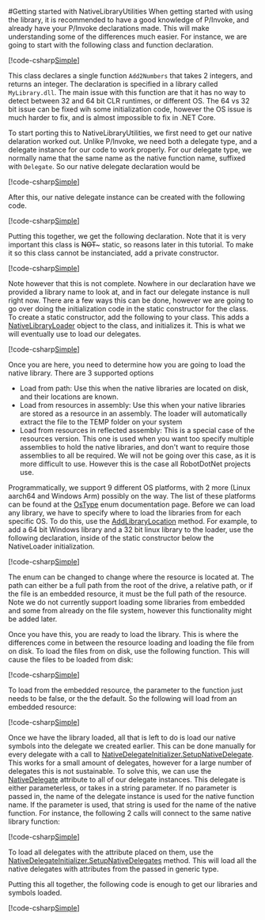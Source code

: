 #Getting started with NativeLibraryUtilities
When getting started with using the library, it is recommended to have a good knowledge of P/Invoke, and already have your P/Invoke declarations made.
This will make understanding some of the differences much easier. For instance, we are going to start with the following class and function declaration.

[!code-csharp[Simple](delegate.cs#L1-L5)]

This class declares a single function `Add2Numbers` that takes 2 integers, and returns an integer. The declaration is specified in a library called 
`MyLibrary.dll`. The main issue with this function are that it has no way to detect between 32 and 64 bit CLR runtimes, or different OS.
The 64 vs 32 bit issue can be fixed wih some initialization code, however the OS issue is much harder to fix, and is almost impossible to fix
in .NET Core.

To start porting this to NativeLibraryUtilities, we first need to get our native delaration worked out. Unlike P/Invoke, we need both
a delegate type, and a delegate instance for our code to work properly. For our delegate type, we normally name that the same name
as the native function name, suffixed with `Delegate`. So our native delegate declaration would be 

[!code-csharp[Simple](delegate.cs#L7-L7)]

After this, our native delegate instance can be created with the following code.

[!code-csharp[Simple](delegate.cs#L9-L9)]

Putting this together, we get the following declaration. Note that it is very important this class is ~~NOT~~~ static, so reasons later in this tutorial.
To make it so this class cannot be instanciated, add a private constructor.

[!code-csharp[Simple](delegate.cs#L11-L15)]

Note however that this is not complete. Nowhere in our declaration have we provided a library name to look at, and in fact our delegate instance is null right now.
There are a few ways this can be done, however we are going to go over doing the initialization code in the static constructor for the class. To create a static
constructor, add the following to your class. This adds a [NativeLibraryLoader](xref:NativeLibraryUtilities.NativeLibraryLoader) object to the class, and initializes
it. This is what we will eventually use to load our delegates.

[!code-csharp[Simple](delegate.cs#L17-L21)]

Once you are here, you need to determine how you are going to load the native library. There are 3 supported options
* Load from path: Use this when the native libraries are located on disk, and their locations are known.
* Load from resources in assembly: Use this when your native libraries are stored as a resource in an assembly. The loader will automatically
extract the file to the TEMP folder on your system
* Load from resources in reflected assembly: This is a special case of the resources version. This one is used when you want too specify multiple assemblies to hold
the native libraries, and don't want to require those assemblies to all be required. We will not be going over this case, as it is more difficult to use. However this is the case
all RobotDotNet projects use. 

Programmatically, we support 9 different OS platforms, with 2 more (Linux aarch64 and Windows Arm) possibly on the way. The list of these platforms can be found at the
[OsType](xref:NativeLibraryUtilities.OsType) enum documentation page. Before we can load any library, we have to specify where to load the libraries from for each specific OS.
To do this, use the [AddLibraryLocation](xref:NativeLibraryUtilities.NativeLibraryLoader.AddLibraryLocation) method. For example, to add a 64 bit Windows library and a
32 bit linux library to the loader, use the following declaration, inside of the static constructor below the NativeLoader initialization.

[!code-csharp[Simple](delegate.cs#L23-L24)]

The enum can be changed to change where the resource is located at. The path can either be a full path from the root of the drive, a relative path, or if the file is an embedded
resource, it must be the full path of the resource. Note we do not currently support loading some libraries from embedded and some from already on the file system, however
this functionality might be added later.

Once you have this, you are ready to load the library. This is where the differences come in between the resource loading and loading the file from on disk.
To load the files from on disk, use the following function. This will cause the files to be loaded from disk:

[!code-csharp[Simple](delegate.cs#L26-L26)]

To load from the embedded resource, the parameter to the function just needs to be false, or the the default. So the following will load from an embedded resource:

[!code-csharp[Simple](delegate.cs#L27-L27)]

Once we have the library loaded, all that is left to do is load our native symbols into the delegate we created earlier. This can be done manually for every delegate
with a call to [NativeDelegateInitializer.SetupNativeDelegate](xref:NativeLibraryUtilities.NativeDelegateInitializer.SetupNativeDelegate(NativeLibraryUtilities.ILibraryInformation,System.String,System.Type)). This works for a small amount
of delegates, however for a large number of delegates this is not sustainable. To solve this, we can use the [NativeDelegate](xref:NativeLibraryUtilities.NativeDelegateAttribute) attribute
to all of our delegate instances. This delegate is either parameterless, or takes in a string parameter. If no parameter is passed in, the name of the delegate instance
is used for the native function name. If the parameter is used, that string is used for the name of the native function.
For instance, the following 2 calls will connect to the same native library function:

[!code-csharp[Simple](delegate.cs#L29-L30)]

To load all delegates with the attribute placed on them, use the 
[NativeDelegateInitializer.SetupNativeDelegates](xref:NativeLibraryUtilities.NativeDelegateInitializer.SetupNativeDelegates``1(NativeLibraryUtilities.ILibraryInformation))
method. This will load all the native delegates with attributes from the passed in generic type. 

Putting this all together, the following code is enough to get our libraries and symbols loaded. 

[!code-csharp[Simple](delegate.cs#L32-L50)]
